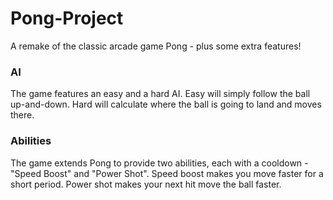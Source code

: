 # Pong-Project

A remake of the classic arcade game Pong - plus some extra features!

### AI
The game features an easy and a hard AI. Easy will simply follow the ball up-and-down. Hard will calculate where the ball
is going to land and moves there.

### Abilities
The game extends Pong to provide two abilities, each with a cooldown - "Speed Boost" and "Power Shot".
Speed boost makes you move faster for a short period. Power shot makes your next hit move the ball faster.
